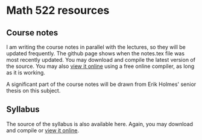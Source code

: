 Math 522 resources
=======

## Course notes

I am writing the course notes in parallel with the lectures, so they will be updated frequently. The github page shows when the notes.tex file was most recently updated. You may download and compile the latest version of the source. You may also [view it online](http://latex.aslushnikov.com/compile?url=https%3A%2F%2Fraw.githubusercontent.com%2Fscoskey%2Fmath522%2Fmaster%2Fnotes.tex) using a free online compiler, as long as it is working.

A significant part of the course notes will be drawn from Erik Holmes' senior thesis on this subject.

## Syllabus

The source of the syllabus is also available here. Again, you may download and compile or [view it online](http://latex.aslushnikov.com/compile?url=https%3A%2F%2Fraw.githubusercontent.com%2Fscoskey%2Fmath522%2Fmaster%2Fsyll.tex).
